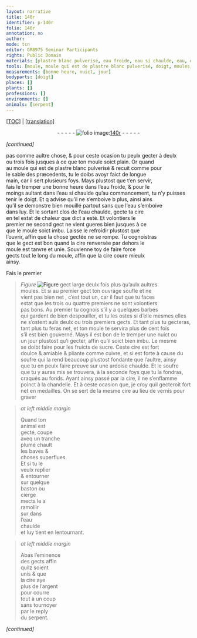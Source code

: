 ```yaml
---
layout: narrative
title: 140r
identifier: p-140r
folio: 140r
annotation: no
author:
mode: tcn
editor: GR8975 Seminar Participants
rights: Public Domain
materials: [plastre blanc pulverisé, eau froide, eau si chaulde, eau, eau chaulde, cire, sucre, cuivre, soufre, ardoise, vernis, argent]
tools: [moule, moule qui est de plastre blanc pulverisé, doigt, moules, ardoise, chandelle, tranche plume, baston, cierge]
measurements: [bonne heure, nuict, jour]
bodyparts: [doigt]
places: []
plants: []
professions: []
environments: []
animals: [serpent]
---
```


<p><a href="{{ site.baseurl }}/normalized/">[TOC]</a> | <a href="{{ site.baseurl }}/texts/p-140r_tl/" target="_blank">[translation]</a></p><div class="folio" align="center">- - - - - <a href="http://gallica.bnf.fr/ark:/12148/btv1b10500001g/f285.image" target="_blank"><img src="https://cu-mkp.github.io/2017-workshop-edition/assets/photo-icon.png" alt="folio image: " style="display:inline-block; margin-bottom:-3px;"/>140r</a> - - - - - </div>  
 
*[continued]*
  
pas co<span class="exp">mm</span>e aultre chose, & pour ceste ocasion tu peulx gecter à deulx<br/> ou trois fois jusques à ce que ton <span class="tl">moule</span> soict plain. Or quand<br/> au <span class="tl">moule qui est de <span class="m">plastre blanc pulverisé</span></span> & recuit co<span class="exp">mm</span>e pour<br/> le sable des præcedents, tu le doibs avoyr faict de longue<br/> main, car il sert plusieurs foys. Mays plustost que t’en servir,<br/> fais le tremper une <span class="ms">bonne <span class="tmp">heure</span></span> dans l’<span class="m">eau froide</span>, & pour le<br/> moings aultant dans l’<span class="sn"><span class="m">eau <span class="add">si</span> chaulde</span> qu’au commancem<span class="exp">ent</span>, tu n’y puisses<br/> tenir le <span class="tl"><span class="bp">doigt</span></span></span>. Et <span class="del">q</span> advise qu’il <span class="add">ne</span> s’emboive <span class="del">b</span> plus, <span class="del">ainsi</span> ains<br/> qu’il se demonstre bien mouillé partout sans que l’<span class="m">eau</span> s’emboive<br/> dans luy. Et le sortant clos de l’<span class="m">eau chaulde</span>, gecte ta <span class="m">cire</span><br/> en tel estat de chaleur que dict a esté. Et volontiers le<br/> premier ne second gect ne vient gueres bien jusques à ce<br/> que le <span class="tl">moule</span> soict imbu. Laisse le refroidir plustost que<br/> l’ouvrir, affin que la chose gectée ne se rompe. Tu cognoistras<br/> que le gect est bon quand la <span class="m">cire</span> renversée par dehors le<br/> <span class="tl">moule</span> est tanvre et unie. Souvienne toy de faire force<br/> gects tout le long du <span class="tl">moule</span>, affin que la <span class="m">cire</span> coure mieulx<br/> ainsy.
 
Fais le premier 
> *Figure*
> <a href="https://drive.google.com/open?id=0B9-oNrvWdlO5NFdsdU4tVFgxOTg" target="_blank"><img src="https://cu-mkp.github.io/GR8975-edition/assets/photo-icon.png" alt="Figure" style="display:inline-block; margin-bottom:-3px;"/></a>
 gect large deulx fois plus qu’aulx aultres<br/> <span class="tl">moules</span>. Et si au premier gect ton ouvrage soufle et ne<br/> vient pas bien net <span class="del"><span class="ill"></span></span>, c’est tout un, car il faut que tu faces<br/> estat que les trois ou quattre premiers ne sont volontiers<br/> pas bons. Au premier tu cognois s’il y a quelques barbes<br/> qui gardent de bien despouiller, et tu les ostes si d’e<span class="add">lle</span> mesmes elles<br/> ne s’ostent aulx deulx ou trois premiers gects. Et tant plus tu gecteras,<br/> tant plus tu feras net, et ton <span class="tl">moule</span> te servira plus de cent fois<br/> s’il est bien gouverné. Mays il est bon de le tremper une <span class="ms"><span class="tmp">nuict</span></span> ou<br/> un <span class="ms"><span class="tmp">jour</span></span> plustost qu’i gecter, affin qu’il soict bien imbu. Le mesme<br/> se doibt faire pour les fruicts de <span class="m">sucre</span>. Ceste <span class="m">cire</span> est fort<br/> doulce & amiable & pliante co<span class="exp">mm</span>e <span class="m">cuivre</span>, et si est forte à cause du<br/> <span class="m">soufre</span> qui la rend beaucoup plustost fondante que l’aultre, ainsy<br/> que tu en peulx faire preuve sur une <span class="tl"><span class="m">ardoise</span></span> chaulde. Et le <span class="m">soufre</span><br/> que tu y auras mis se trouvera, à la seconde foys que tu la fondras,<br/> craqués au fonds. Ayant ainsy passé par la <span class="m">cire</span>, il ne s’enflamme<br/> poinct à la <span class="tl">chandelle</span>. Et à ceste ocasion <span class="del">que</span>, je croy quil gecteroit fort<br/> net en medailles. On se sert de la mesme <span class="m">cire</span> au lieu de <span class="m">vernis</span> pour graver<span class="ill"></span>
 
> *at left middle margin*
> 
> 
>   Quand ton<br/> animal est<br/> gecté, coupe<br/> aveq un <span class="tl">tra<span class="exp">n</span>che<br/> plume</span> chault<br/> les baves &<br/> choses superflues.<br/> Et si tu le<br/> veulx replier<br/> & entourner<br/> sur quelque<br/> <span class="tl">baston</span> ou<br/> <span class="tl">cierge</span><br/> mects le a<br/> ramollir<br/> <span class="del">sur</span> dans<br/> l’<span class="m">eau<br/> chaulde</span><br/> et luy tient en lentourna<span class="exp">n</span>t. 
 
> *at left middle margin*
> 
> 
>   Abas l’eminence<br/> des gects affin<br/> quilz soient<br/> unis & que<br/> la <span class="m">cire</span> aye<br/> plus de l’<span class="m">argent</span><br/> pour courre<br/> tout à un coup<br/> sans tournoyer<br/> par le reply<br/> du <span class="al">serpent</span>.
 
*[continued]*
 
